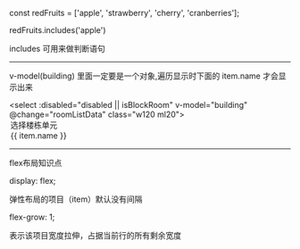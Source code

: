const redFruits = ['apple', 'strawberry', 'cherry', 'cranberries'];


redFruits.includes('apple') 


includes 可用来做判断语句



--------------------------
v-model(building) 里面一定要是一个对象,遍历显示时下面的  item.name  才会显示出来

<select :disabled="disabled || isBlockRoom" v-model="building" @change="roomListData" class="w120 ml20">
	<option value="">选择楼栋单元</option>
	<!-- <option v-for="item in buildList" :value="JSON.stringify(item)">{{ item.name }}</option> -->
	<option v-for="item in buildList" :value="item">{{ item.name }}</option>
</select>

----------------------------


flex布局知识点

display: flex;

弹性布局的项目（item）默认没有间隔

flex-grow: 1;

表示该项目宽度拉伸，占据当前行的所有剩余宽度


























